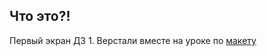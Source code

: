 ## Что это?!

Первый экран ДЗ 1. Верстали вместе на уроке по [макету](https://www.figma.com/file/Ifqi3LBY6lXx1vlOEGHLER/worpress_course?type=design&mode=design&t=pAt1jytpLFaWIeCk-0)
